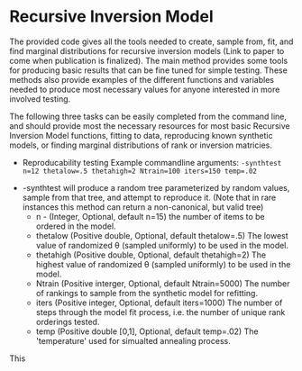 # Recursive Inversion Model
 
The provided code gives all the tools needed to create, sample from, fit, and find marginal distributions for recursive inversion models (Link to paper to come when publication is finalized). The main method provides some tools for producing basic results that can be fine tuned for simple testing. These methods also provide examples of the different functions and variables needed to produce most necessary values for anyone interested in more involved testing.

The following three tasks can be easily completed from the command line, and should provide most the necessary resources for most basic Recursive Inversion Model functions, fitting to data, reproducing known synthetic models, or finding marginal distributions of rank or inversion matricies. 

- Reproducability testing
Example commandline arguments:
`-synthtest n=12 thetalow=.5 thetahigh=2 Ntrain=100 iters=150 temp=.02`
* -synthtest will produce a random tree parameterized by random values, sample from that tree, and attempt to reproduce it. (Note that in rare instances this method can return a non-canonical, but valid tree)
  * n - (Integer, Optional, default n=15) the number of items to be ordered in the model.
  * thetalow (Positive double, Optional, default thetalow=.5) The lowest value of randomized θ (sampled uniformly) to be used in the model.
  * thetahigh (Positive double, Optional, default thetahigh=2) The highest value of randomized θ (sampled uniformly) to be used in the model.
  * Ntrain (Positive interger, Optional, default Ntrain=5000) The number of rankings to sample from the synthetic model for refitting.
  * iters (Positive integer, Optional, default iters=1000) The number of steps through the model fit process, i.e. the number of unique rank orderings tested.
  * temp (Positive double [0,1], Optional, default temp=.02) The 'temperature' used for simualted annealing process.



This 

